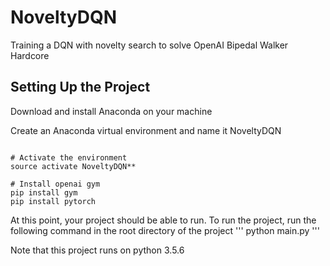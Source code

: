 # NoveltyDQN
Training a DQN with novelty search to solve OpenAI Bipedal Walker Hardcore


## Setting Up the Project

Download and install Anaconda on your machine 

Create an Anaconda virtual environment and name it NoveltyDQN

```commandline

# Activate the environment 
source activate NoveltyDQN**

# Install openai gym
pip install gym 
pip install pytorch
```

At this point, your project should be able to run. To run the project, run the following command in the root directory of the project
'''
python main.py
'''

Note that this project runs on python 3.5.6
